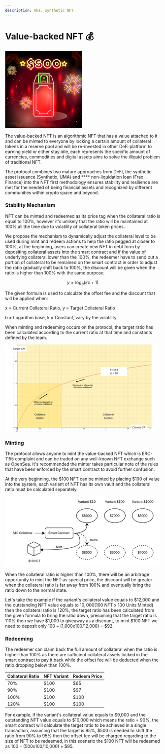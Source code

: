 ```yaml
---
description: Aka. Synthetic NFT
---
```


# Value-backed NFT 💰

![The value-backed NFT represents a specific value of USD similar to banknotes](<.gitbook/assets/ang-pow-preview (1).png>)

The value-backed NFT is an algorithmic NFT that has a value attached to it and can be minted to everyone by locking a certain amount of collateral tokens in a reserve pool and will be re-invested in other DeFi platform to earning yield or either stay idle, each represents the specific amount of currencies, commodities and digital assets aims to solve the illiquid problem of traditional NFT.

The protocol combines two mature approaches from DeFi, the synthetic asset issuance (Synthetix, UMA) and **** non-liquidation loan (Frax Finance) into the NFT first methodology ensures stability and resilience are met for the needed of being financial assets and recognized by different communities within crypto space and beyond.

### Stability Mechanism

NFT can be minted and redeemed as its price tag when the collateral ratio is equal to 100%, however it's unlikely that the ratio will be maintained at 100% all the time due to volatility of collateral token prices.

We propose the mechanism to dynamically adjust the collateral level to be used during mint and redeem actions to help the ratio pegged at closer to 100%, at the beginning, users can create new NFT in debt form by depositing collateral assets into the smart contract and if the value of underlying collateral lower than the 100%, the redeemer have to send out a portion of collateral to be remained on the smart contract in order to adjust the ratio gradually shift back to 100%, the discount will be given when the ratio is higher than 100% with the same purpose.

$$
y=\log_{b}\left(kx+1\right)
$$

The given formula is used to calculate the offset fee and the discount that will be applied when:

x = Current Collateral Ratio, y = Target Collateral Ratio&#x20;

b = Logarithm base, k = Constant, vary by the volatility&#x20;

When minting and redeeming occurs on the protocol, the target ratio has been calculated according to the current ratio at that time and constants defined by the team.

![How the protocol controls the price](<.gitbook/assets/Add a little bit of body text (1).png>)

### Minting&#x20;

The protocol allows anyone to mint the value-backed NFT which is ERC-1155 complaint and can be traded on any well-known NFT exchange such as OpenSea. It's recommended the minter takes particular note of the rules that have been enforced by the smart contract to avoid further confusion.

At the very beginning, the $100 NFT can be minted by placing $100 of value into the system, each variant of NFT has its own vault and the collateral ratio must be calculated separately.

![The vault is separate for each variant](<.gitbook/assets/Untitled Diagram.drawio (1).png>)

When the collateral ratio is higher than 100%, there will be an arbitrage opportunity to mint the NFT as special price, the discount will be greater when the collateral ratio is far away from 100% and eventually bring the ratio down to the normal state.

Let's take the example if the variant's collateral value equals to $12,000 and the outstanding NFT value equals to $10,000 ($100 NFT x 100 Units Minted) then the collateral ratio is 120%, the target ratio has been calculated from the given formula to bring the ratio down, presuming that the target ratio is 110% then we have $1,000 to giveaway as a discount, to mint $100 NFT we need to deposit only $100-($1,000x$100/$12,000) = $92.

### Redeeming

The redeemer can claim back the full amount of collateral when the ratio is higher than 100% as there are sufficient collateral assets locked in the smart contract to pay it back while the offset fee will be deducted when the ratio dropping below than 100%.

| Collateral Ratio | NFT Variant | Redeem Price |
| ---------------- | ----------- | ------------ |
| 70%              | $100        | $65          |
| 90%              | $100        | $97          |
| 100%             | $100        | $100         |
| 120%             | $100        | $100         |



For example, if the variant's collateral value equals to $9,000 and the outstanding NFT value equals to $10,000 which means the ratio = 90%, the smart contract will calculate the target ratio to be achieved in a single transaction, assuming that the target is 95%, $500 is needed to shift the ratio from 90% to 95% then the offset fee will be charged regarding to the size of NFT to be redeemed, in this scenario the $100 NFT will be redeemed as $100 - ($500x$100/$10,000) = $95.
